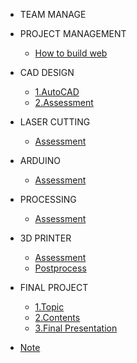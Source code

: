 <!-- 侧边栏 docs/_sidebar.md -->


- TEAM MANAGE

 + PROJECT MANAGEMENT
      
      - [How to build web](class/1pm/1pm-web.md)
      
 + CAD DESIGN
      
      - [1.AutoCAD](class/2cad/cad.md)
      - [2.Assessment](class/2cad/3d.md)
     
+ LASER CUTTING
  - [Assessment](class/3ardla/laser.md) 

+ ARDUINO
  - [Assessment](class/3ardla/arduino.md) 

+ PROCESSING
  - [Assessment](class/3ardla/processing.md)
  
+ 3D PRINTER 
   - [Assessment](class/2cad/cadass.md)
   - [Postprocess](class/2cad/process.md)

+ FINAL PROJECT
   - [1.Topic](project/assessment.md)
   - [2.Contents](project/intro.md)
   - [3.Final Presentation](project/presentation)

+ [Note](class/1pm/doing.md)